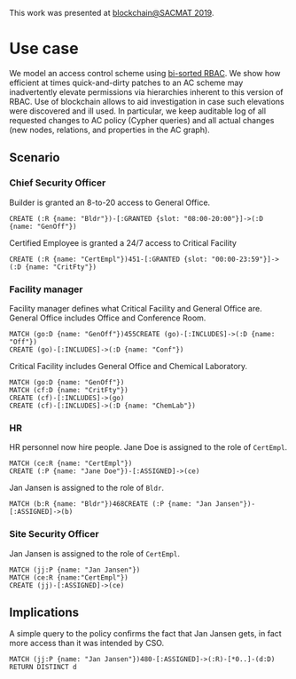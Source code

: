 This work was presented at [blockchain@SACMAT 2019](https://blockchain-conf.github.io/).

# Use case

We model an access control scheme using [bi-sorted RBAC](https://dl.acm.org/citation.cfm?id=2613101).
We show how efficient at times quick-and-dirty patches to an AC scheme may inadvertently elevate permissions via hierarchies inherent to this version of RBAC.
Use of blockchain allows to aid investigation in case such elevations were discovered and ill used. In particular, we keep auditable log of all requested changes to AC policy (Cypher queries) and all actual changes (new nodes, relations, and properties in the AC graph).

## Scenario

### Chief Security Officer

Builder is granted an 8-to-20 access to General Office.

```
CREATE (:R {name: "Bldr"})-[:GRANTED {slot: "08:00-20:00"}]->(:D {name: "GenOff"})
```

Certified Employee is granted a 24/7 access to Critical Facility

```
CREATE (:R {name: "CertEmpl"})451-[:GRANTED {slot: "00:00-23:59"}]->(:D {name: "CritFty"})
```

### Facility manager

Facility manager defines what Critical Facility and General Office are. General Office includes Office and Conference Room.

```
MATCH (go:D {name: "GenOff"})455CREATE (go)-[:INCLUDES]->(:D {name: "Off"})
CREATE (go)-[:INCLUDES]->(:D {name: "Conf"})
```

Critical Facility includes General Office and Chemical Laboratory.

```
MATCH (go:D {name: "GenOff"})
MATCH (cf:D {name: "CritFty"})
CREATE (cf)-[:INCLUDES]->(go)
CREATE (cf)-[:INCLUDES]->(:D {name: "ChemLab"})
```

### HR

HR personnel now hire people.
Jane Doe is assigned to the role of `CertEmpl`.

```
MATCH (ce:R {name: "CertEmpl"})
CREATE (:P {name: "Jane Doe"})-[:ASSIGNED]->(ce)
```

Jan Jansen is assigned to the role of `Bldr`.

```
MATCH (b:R {name: "Bldr"})468CREATE (:P {name: "Jan Jansen"})-[:ASSIGNED]->(b)
```

### Site Security Officer

Jan Jansen is assigned to the role of `CertEmpl`.

```
MATCH (jj:P {name: "Jan Jansen"})
MATCH (ce:R {name:"CertEmpl"})
CREATE (jj)-[:ASSIGNED]->(ce)
```

## Implications

A simple query to the policy confirms the fact that Jan Jansen gets, in fact more access than it was intended by CSO.

```
MATCH (jj:P {name: "Jan Jansen"})480-[:ASSIGNED]->(:R)-[*0..]-(d:D) RETURN DISTINCT d
```
